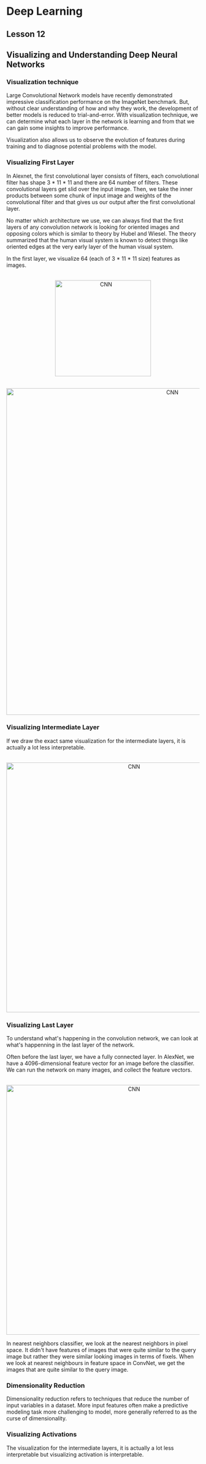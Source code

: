 # Deep Learning
## Lesson 12
## Visualizing and Understanding Deep Neural Networks

<h3>Visualization technique</h3>
Large Convolutional Network models have recently demonstrated impressive classification performance on the ImageNet benchmark. But, without clear understanding
of how and why they work, the development of better models is reduced to trial-and-error. With visualization technique, we can determine what each layer in the network is learning and from that we can gain some insights to improve performance. 

Visualization  also allows us to observe the evolution of features during training and to diagnose potential problems with the model.

<h3>Visualizing First Layer</h3>
In Alexnet, the first convolutional layer consists of filters, each convolutional filter has shape 3 * 11 * 11 and there are 64 number of filters. These convolutional layers
get slid over the input image. Then, we take the inner products between some chunk of input image and weights of the convolutional filter and that gives us our output after the first convolutional layer.

No matter which architecture we use, we can always find that the first layers of any convolution network is looking for oriented images and opposing colors which is similar to theory by Hubel and Wiesel. The theory summarized that the human visual system is known to detect things like oriented edges at the very early layer of the human visual system.

In the first layer, we visualize 64 (each of 3 * 11 * 11 size) features as images.

<p align="center">
  <br>
  <img src="https://user-images.githubusercontent.com/45029614/170627446-7fd38e1c-57a4-42b5-9304-5bb64bab686f.PNG" width="250" title="CNN">
</p>

<p align="center">
  <br>
  <img src="https://user-images.githubusercontent.com/45029614/170627573-2ef18834-43a9-486e-9b49-6e02b0a08891.PNG" width="850" title="CNN">
</p>

<h3>Visualizing Intermediate Layer</h3>

If we draw the exact same visualization for the intermediate layers, it is actually a lot less interpretable.

<p align="center">
  <br>
  <img src="https://user-images.githubusercontent.com/45029614/170631541-72d75e90-0448-4130-a495-9f6f4270152f.PNG" width="650" title="CNN">
</p>

<h3>Visualizing Last Layer</h3>
To understand what's happening in the convolution network, we can look at what's happenning in the last layer of the network. 

Often before the last layer, we have a fully connected layer. In AlexNet, we have a 4096-dimensional feature vector for an image before the classifier. We can run the network on many images, and collect the feature vectors.

<p align="center">
  <br>
  <img src="https://user-images.githubusercontent.com/45029614/170632221-93bff3e1-3727-49b6-8bea-2f37a1390f74.PNG" width="650" title="CNN">
</p>

In nearest neighbors classifier, we look at the nearest neighbors in pixel space. It didn't have features of images that were quite similar to the query image but rather they were similar looking images in terms of fixels. When we look at nearest neighbours in feature space in ConvNet, we get the images that are quite similar to the query image.

<h3>Dimensionality Reduction</h3>
Dimensionality reduction refers to techniques that reduce the number of input variables in a dataset. More input features often make a predictive modeling task more challenging to model, more generally referred to as the curse of dimensionality.

<h3>Visualizing Activations</h3>
The visualization for the intermediate layers, it is actually a lot less interpretable but visualizing activation is interpretable.

<h3></h3>
